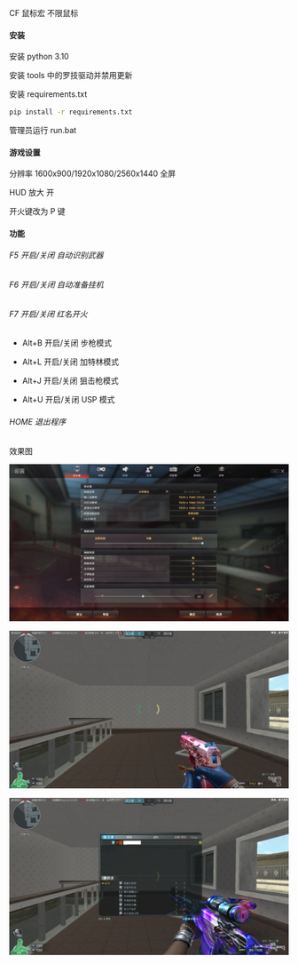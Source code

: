 CF 鼠标宏 不限鼠标

#### 安装

安装 python 3.10

安装 tools 中的罗技驱动并禁用更新

安装 requirements.txt

```bash
pip install -r requirements.txt
```

管理员运行 run.bat

#### 游戏设置

分辨率 1600x900/1920x1080/2560x1440 全屏

HUD 放大 开

开火键改为 P 键

#### 功能

###### F5 开启/关闭 自动识别武器

###### F6 开启/关闭 自动准备挂机

###### F7 开启/关闭 红名开火

- Alt+B 开启/关闭 步枪模式

- Alt+L 开启/关闭 加特林模式

- Alt+J 开启/关闭 狙击枪模式

- Alt+U 开启/关闭 USP 模式

###### HOME 退出程序

效果图

![](.\imgs\img.png)

![](.\imgs\img1.png)

![](.\imgs\img2.png)
